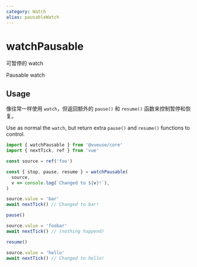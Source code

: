```yaml
---
category: Watch
alias: pausableWatch
---
```


# watchPausable

可暂停的 watch

Pausable watch

## Usage

像往常一样使用 `watch`，但返回额外的 `pause()` 和 `resume()` 函数来控制暂停和恢复。

Use as normal the `watch`, but return extra `pause()` and `resume()` functions to control.

```ts
import { watchPausable } from '@vueuse/core'
import { nextTick, ref } from 'vue'

const source = ref('foo')

const { stop, pause, resume } = watchPausable(
  source,
  v => console.log(`Changed to ${v}!`),
)

source.value = 'bar'
await nextTick() // Changed to bar!

pause()

source.value = 'foobar'
await nextTick() // (nothing happend)

resume()

source.value = 'hello'
await nextTick() // Changed to hello!
```
